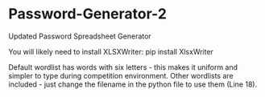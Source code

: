 # Password-Generator-2
Updated Password Spreadsheet Generator

You will likely need to install XLSXWriter: pip install XlsxWriter

Default wordlist has words with six letters - this makes it uniform and simpler to type during competition environment. Other wordlists are included - just change the filename in the python file to use them (Line 18).
